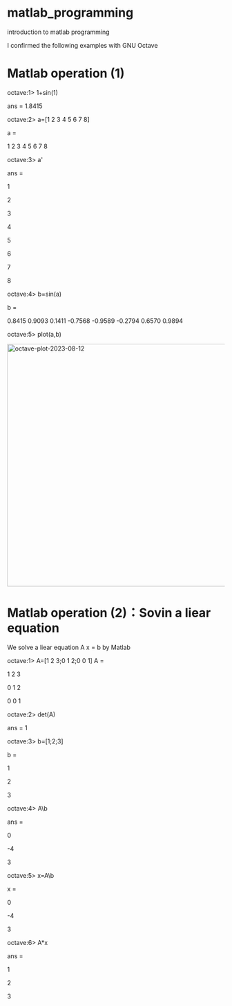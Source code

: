 # matlab_programming
introduction to matlab programming

I confirmed the following examples with GNU Octave

# Matlab operation (1)

octave:1> 1+sin(1)

ans = 1.8415

octave:2> a=[1 2 3 4 5 6 7 8]

a =

   1   2   3   4   5   6   7   8

octave:3> a'

ans =


   1
   
   2
   
   3
   
   4
   
   5
   
   6
   
   7
   
   8

octave:4> b=sin(a)

b =

   0.8415   0.9093   0.1411  -0.7568  -0.9589  -0.2794   0.6570   0.9894

octave:5> plot(a,b)

<img width="560" alt="octave-plot-2023-08-12" src="https://github.com/chibaf/matlab_programming/assets/1296728/b4f897f0-cfa0-4715-8470-25b3ec7aae5e">

# Matlab operation (2)：Sovin a liear equation

We solve a liear equation A x = b by Matlab

octave:1> A=[1 2 3;0 1 2;0 0 1]
A =

   1   2   3
   
   0   1   2
   
   0   0   1

octave:2> det(A)

ans = 1

octave:3>  b=[1;2;3]

b =

   1
   
   2
   
   3

octave:4> A\b

ans =

   0
   
  -4
  
   3

octave:5> x=A\b

x =

   0
   
  -4
  
   3

octave:6> A*x

ans =

   1
   
   2
   
   3




